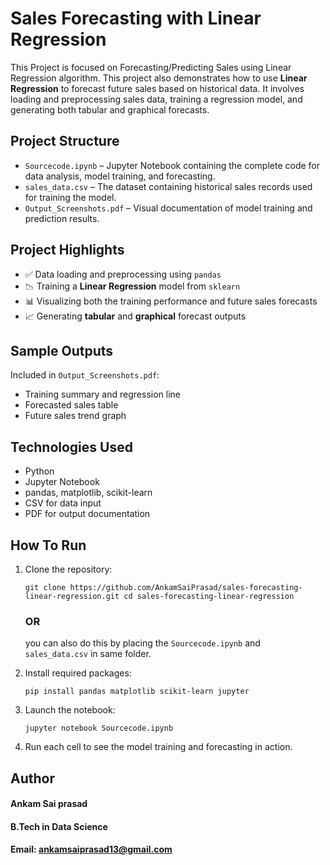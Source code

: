# Sales Forecasting with Linear Regression
This Project is focused on Forecasting/Predicting Sales using Linear Regression algorithm. 
This project also demonstrates how to use **Linear Regression** to forecast future sales based on historical data. It involves loading and preprocessing sales data, training a regression model, and generating both tabular and graphical forecasts.

## Project Structure

- `Sourcecode.ipynb` – Jupyter Notebook containing the complete code for data analysis, model training, and forecasting.
- `sales_data.csv` – The dataset containing historical sales records used for training the model.
- `Output_Screenshots.pdf` – Visual documentation of model training and prediction results.

## Project Highlights

- ✅ Data loading and preprocessing using `pandas`
- 📉 Training a **Linear Regression** model from `sklearn`
- 📊 Visualizing both the training performance and future sales forecasts
- 📈 Generating **tabular** and **graphical** forecast outputs

## Sample Outputs

Included in `Output_Screenshots.pdf`:
- Training summary and regression line
- Forecasted sales table
- Future sales trend graph

## Technologies Used

- Python
- Jupyter Notebook
- pandas, matplotlib, scikit-learn
- CSV for data input
- PDF for output documentation

## How To Run

1. Clone the repository:
   
   `git clone https://github.com/AnkamSaiPrasad/sales-forecasting-linear-regression.git
   cd sales-forecasting-linear-regression`
   ### OR
   you can also do this by placing the `Sourcecode.ipynb` and `sales_data.csv` in same folder.
   
3. Install required packages:
  
   `pip install pandas matplotlib scikit-learn jupyter`
  
3. Launch the notebook:

   `jupyter notebook Sourcecode.ipynb`
  
4. Run each cell to see the model training and forecasting in action.

## Author
#### Ankam Sai prasad
#### B.Tech in Data Science
#### Email: ankamsaiprasad13@gmail.com

